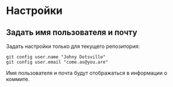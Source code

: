 # Настройки

## Задать имя пользователя и почту

Задать настройки только для текущего репозитория:

```
git config user.name "Johny Dotsville"
git config user.email "come.as@you.are"
```

Имя пользователя и почта будут отображаться в информации о коммите.